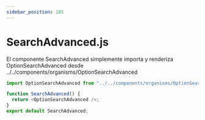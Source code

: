 ```yaml
---
sidebar_position: 185
---
```


# SearchAdvanced.js

El componente SearchAdvanced simplemente importa y renderiza OptionSearchAdvanced desde ../../components/organisms/OptionSearchAdvanced

```js
import OptionSearchAdvanced from "../../components/organisms/OptionSearchAdvanced";

function SearchAdvanced() {
  return <OptionSearchAdvanced />;
}
export default SearchAdvanced;
```